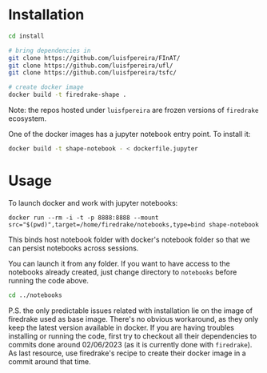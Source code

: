 # Installation

```bash
cd install

# bring dependencies in
git clone https://github.com/luisfpereira/FInAT/
git clone https://github.com/luisfpereira/ufl/
git clone https://github.com/luisfpereira/tsfc/

# create docker image
docker build -t firedrake-shape .
```

Note: the repos hosted under `luisfpereira` are frozen versions of `firedrake` ecosystem.


One of the docker images has a jupyter notebook entry point. To install it:

```bash
docker build -t shape-notebook - < dockerfile.jupyter
```

# Usage

To launch docker and work with jupyter notebooks:


```
docker run --rm -i -t -p 8888:8888 --mount src="$(pwd)",target=/home/firedrake/notebooks,type=bind shape-notebook
```


This binds host notebook folder with docker's notebook folder so that we can persist notebooks across sessions.


You can launch it from any folder. If you want to have access to the notebooks already created, just change directory to `notebooks` before running the code above. 

```bash
cd ../notebooks
```


P.S. the only predictable issues related with installation lie on the image of firedrake used as base image. There's no obvious workaround, as they only keep the latest version available in docker. If you are having troubles installing or running the code, first try to checkout all their dependencies to commits done around 02/06/2023 (as it is currently done with `firedrake`). As last resource, use firedrake's recipe to create their docker image in a commit around that time.
